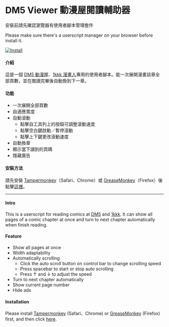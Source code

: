# DM5 Viewer 動漫屋閱讀輔助器

安裝前請先確認瀏覽器有使用者腳本管理套件

Please make sure there's a userscript manager on your browser before install it.

[![Install](http://i.imgur.com/NHH6Q.png)](https://github.com/emma2334/DM5-Veiwer/raw/master/DM5Viewer.user.js)

#### 介紹

這是一個 [DM5 動漫屋](https://www.dm5.com/)、[1kkk 漫畫人](https://tel.1kkk.com/)專用的使用者腳本。能一次展開漫畫該章全部頁數，並在閱讀完畢後自動換到下一章。

#### 功能

- 一次展開全部頁數
- 自適應寬度
- 自動滾動
  - 點擊自工具列上的按鈕可調整滾動速度
  - 點擊空白鍵啟動／暫停滾動
  - 點擊上下鍵更改滾動速度
- 自動換章
- 顯示當下讀到的頁碼
- 隱藏廣告

#### 安裝方法

請先安裝 [Tampermonkey](http://tampermonkey.net/)（Safari、Chrome）或 [GreaseMonkey](https://addons.mozilla.org/zh-tw/firefox/addon/greasemonkey/)（Firefox）後點擊[這裡](https://github.com/emma2334/DM5-Veiwer/raw/master/DM5Viewer.user.js)。

---

#### Intro

This is a userscript for reading comics at [DM5](http://www.dm5.com/) and [1kkk](https://tel.1kkk.com/). It can show all pages of a comic chapter at once and turn to next chapter automatically when finish reading.

#### Feature

- Show all pages at once
- Width adaptability
- Automatically scrolling
  - Click the auto scroll button on control bar to change scrolling speed
  - Press spacebar to start or stop auto scrolling
  - Press ↑ and ↓ to adjust the speed
- Turn to next chapter automatically
- Show current page number
- Hide ads

#### Installation

Please install [Tampermonkey](http://tampermonkey.net/) (Safari、Chrome) or [GreaseMonkey](https://addons.mozilla.org/zh-tw/firefox/addon/greasemonkey/) (Firefox) first, and then click [here](https://github.com/emma2334/DM5-Veiwer/raw/master/DM5Viewer.user.js).

